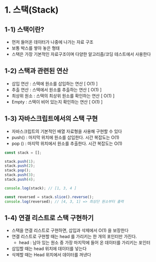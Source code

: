 # 1. 스택(Stack)

## 1-1) 스택이란?

- 먼저 들어온 데이터가 나중에 나가는 자료 구조
- 보통 박스를 쌓아 놓은 형태
- 스택은 가장 기본적인 자료구조이며 다양한 알고리즘/코딩 테스트에서 사용한다

## 1-2) 스택과 관련된 연산

- 삽입 연산 : 스택에 원소를 삽입하는 연산 [ O(1) ]
- 추출 연산 : 스택에서 원소를 추출하는 연산 [ O(1) ]
- 최상위 원소 : 스택의 최상위 원소를 확인하는 연산 [ O(1) ]
- Empty : 스택이 비어 있는지 확인하는 연산 [ O(1) ]

## 1-3) 자바스크립트에서의 스택 구현

- 자바스크립트의 기본적인 배열 자료형을 사용해 구현할 수 있다
- push() : 마지막 위치에 원소를 삽입한다. 시간 복잡도는 O(1)
- pop () : 마지막 위치에서 원소를 추출한다. 시간 복잡도는 O(1)

```jsx
const stack = [];

stack.push(1);
stack.push(2);
stack.pop();
stack.push(3);
stack.push(4);

console.log(stack); // [1, 3, 4 ]

const reversed = stack.slice().reverse();
console.log(reversed); // [4, 3, 1] => 최상단 원소부터 출력
```

## 1-4) 연결 리스트로 스택 구현하기

- 스택을 연결 리스트로 구현하면, 삽입과 삭제에서 O(1) 을 보장한다
- 연결 리스트로 구현할 때는 head 를 가리키는 한 개의 포인터만 가진다.
  - head : 남아 있는 원소 중 가장 마지막에 들어 온 데이터를 가리키는 포인터
- 삽입할 때는 head 위치에 데이터를 넣는다
- 삭제할 때는 Head 위치에서 데이터를 꺼낸다
